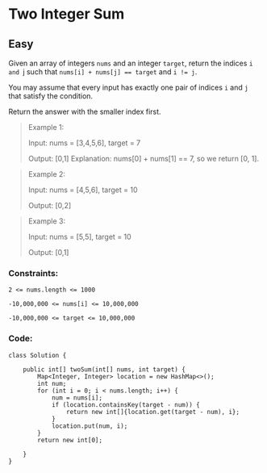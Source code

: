 # Two Integer Sum
## Easy

Given an array of integers `nums` and an integer `target`, return the indices `i and `j such that `nums[i] + nums[j] == target` and `i != j`.

You may assume that every input has exactly one pair of indices `i` and `j` that satisfy the condition.

Return the answer with the smaller index first.

>Example 1:
>
>Input: 
>nums = [3,4,5,6], target = 7
>
>Output: [0,1]
>Explanation: nums[0] + nums[1] == 7, so we return [0, 1].

>Example 2:
>
>Input: nums = [4,5,6], target = 10
>
>Output: [0,2]

>Example 3:
>
>Input: nums = [5,5], target = 10
>
>Output: [0,1]

### Constraints:

`2 <= nums.length <= 1000`

`-10,000,000 <= nums[i] <= 10,000,000`

`-10,000,000 <= target <= 10,000,000`

### Code:
```
class Solution {

    public int[] twoSum(int[] nums, int target) {
        Map<Integer, Integer> location = new HashMap<>();
        int num;
        for (int i = 0; i < nums.length; i++) {
            num = nums[i];
            if (location.containsKey(target - num)) {
                return new int[]{location.get(target - num), i};
            }
            location.put(num, i);
        }
        return new int[0];

    }
}
```